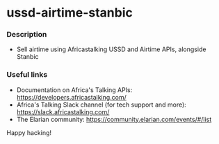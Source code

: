 # ussd-airtime-stanbic

### Description

-   Sell airtime using Africastalking USSD and Airtime APIs, alongside Stanbic

### Useful links

-   Documentation on Africa's Talking APIs: https://developers.africastalking.com/
-   Africa's Talking Slack channel (for tech support and more): https://slack.africastalking.com/
-   The Elarian community: https://community.elarian.com/events/#/list

Happy hacking!
